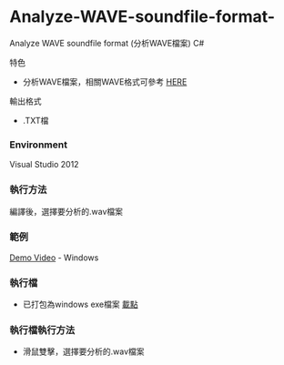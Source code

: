 # Analyze-WAVE-soundfile-format-
Analyze WAVE soundfile format (分析WAVE檔案) C#

特色
* 分析WAVE檔案，相關WAVE格式可參考 [HERE]( http://soundfile.sapp.org/doc/WaveFormat/)

輸出格式
* .TXT檔

### Environment
Visual Studio 2012

### 執行方法
   編譯後，選擇要分析的.wav檔案
 
### 範例
  [Demo Video](https://youtu.be/mAUGatz-yRU) - Windows
  
### 執行檔
* 已打包為windows exe檔案  [載點](https://app.box.com/s/xz8p72skktq7on7vdn5b7qjvjthtregv)

### 執行檔執行方法
  * 滑鼠雙擊，選擇要分析的.wav檔案
